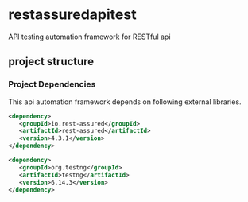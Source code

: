 # restassuredapitest
API testing automation framework for RESTful api

## project structure
### Project Dependencies
This api automation framework depends on following 
external libraries.
```xml
<dependency>
   <groupId>io.rest-assured</groupId>
   <artifactId>rest-assured</artifactId>
   <version>4.3.1</version>
</dependency>

<dependency>
   <groupId>org.testng</groupId>
   <artifactId>testng</artifactId>
   <version>6.14.3</version>
</dependency>
   
```
